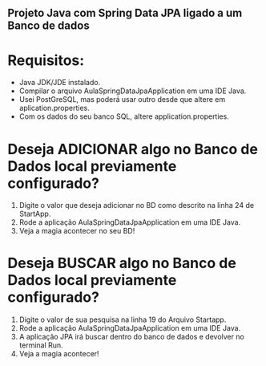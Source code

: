 ## Projeto Java com Spring Data JPA ligado a um Banco de dados

# Requisitos:
- Java JDK/JDE instalado.
- Compilar o arquivo AulaSpringDataJpaApplication em uma IDE Java.
- Usei PostGreSQL, mas poderá usar outro desde que altere em aplication.properties.
- Com os dados do seu banco SQL, altere application.properties.

# Deseja **ADICIONAR** algo no Banco de Dados local previamente configurado?

1. Digite o valor que deseja adicionar no BD como descrito na linha 24 de StartApp.
2. Rode a aplicação AulaSpringDataJpaApplication em uma IDE Java.
3. Veja a magia acontecer no seu BD!

# Deseja **BUSCAR** algo no Banco de Dados local previamente configurado?

1. Digite o valor de sua pesquisa na linha 19 do Arquivo Startapp.
2. Rode a aplicação AulaSpringDataJpaApplication em uma IDE Java.
3. A aplicação JPA irá buscar dentro do banco de dados e devolver no terminal Run.
4. Veja a magia acontecer!
